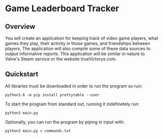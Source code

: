 # Game Leaderboard Tracker

## Overview
You will create an application for keeping track of video game players, what games they play, their activity in those games, and friendships between players. The application will also compile some of these data sources to output informative reports. This application will be similar in nature to Valve's Steam service or the website trueVictorys.com.

## Quickstart
All libraries must be downloaded in order to run the program so run:

    python3.6 -m pip install prettytable --user
To start the program from standard out, running it indefinetely run:
    
    python3 main.py
Optionally, you can run the program by piping in input with:
    
    python3 main.py < commands.txt
